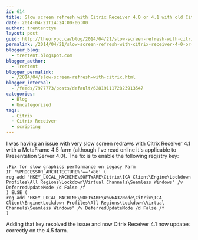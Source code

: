 ```yaml
---
id: 614
title: Slow screen refresh with Citrix Receiver 4.0 or 4.1 with old Citrix Farms
date: 2014-04-21T14:24:00-06:00
author: trententtye
layout: post
guid: http://theorypc.ca/blog/2014/04/21/slow-screen-refresh-with-citrix-receiver-4-0-or-4-1-with-old-citrix-farms/
permalink: /2014/04/21/slow-screen-refresh-with-citrix-receiver-4-0-or-4-1-with-old-citrix-farms/
blogger_blog:
  - trentent.blogspot.com
blogger_author:
  - Trentent
blogger_permalink:
  - /2014/04/slow-screen-refresh-with-citrix.html
blogger_internal:
  - /feeds/7977773/posts/default/6281911172823913547
categories:
  - Blog
  - Uncategorized
tags:
  - Citrix
  - Citrix Receiver
  - scripting
---
```

I was having an issue with very slow screen redraws with Citrix Receiver 4.1 with a MetaFrame 4.5 farm (although I've read online it's applicable to Presentation Server 4.0).  The fix is to enable the following registry key:


```shell
:Fix for slow graphics performance on Legacy Farm
IF '%PROCESSOR_ARCHITECTURE%'=='x86' (
reg add "HKEY_LOCAL_MACHINE\SOFTWARE\Citrix\ICA Client\Engine\Lockdown Profiles\All Regions\Lockdown\Virtual Channels\Seamless Windows" /v DeferredUpdateMode /d False /f
) ELSE (
reg add "HKEY_LOCAL_MACHINE\SOFTWARE\Wow6432Node\Citrix\ICA Client\Engine\Lockdown Profiles\All Regions\Lockdown\Virtual Channels\Seamless Windows" /v DeferredUpdateMode /d False /f
)
```

<div>
</div>

<div>
  Adding that key resolved the issue and now Citrix Receiver 4.1 now updates correctly on the 4.5 farm.
</div>

<!-- AddThis Advanced Settings generic via filter on the_content -->

<!-- AddThis Share Buttons generic via filter on the_content -->